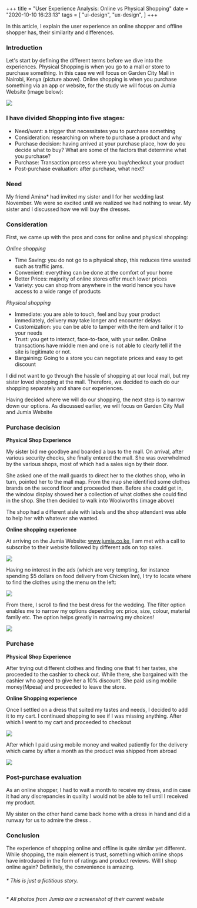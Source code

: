 +++
title = "User Experience Analysis: Online vs Physical Shopping"
date = "2020-10-10 16:23:13"
tags = [
    "ui-design",
    "ux-design",
]
+++

In this article, I explain the user experience an online shopper and offline shopper has, their similarity and differences.
<!--more-->

### **Introduction**

Let's start by defining the different terms before we dive into the experiences. Physical Shopping is when you go to a mall or store to purchase something. In this case we will focus on Garden City Mall in Nairobi, Kenya (picture above). Online shopping is when you purchase something via an app or website, for the study we will focus on Jumia Website (image below):

![](https://github.com/BethanyJep/100DaysOfDesign/raw/master/image8.png)

### **I have divided Shopping into five stages:**

- Need/want: a trigger that necessitates you to purchase something
- Consideration: researching on where to purchase a product and why
- Purchase decision: having arrived at your purchase place, how do you decide what to buy? What are some of the factors that determine what you purchase?
- Purchase: Transaction process where you buy/checkout your product
- Post-purchase evaluation: after purchase, what next?

### **Need**

My friend Amina\* had invited my sister and I for her wedding last November. We were so excited until we realized we had nothing to wear. My sister and I discussed how we will buy the dresses.

### **Consideration**

First, we came up with the pros and cons for online and physical shopping:

_Online shopping_

- Time Saving: you do not go to a physical shop, this reduces time wasted such as traffic jams.
- Convenient: everything can be done at the comfort of your home
- Better Prices: majority of online stores offer much lower prices
- Variety: you can shop from anywhere in the world hence you have access to a wide range of products

_Physical shopping_

- Immediate: you are able to touch, feel and buy your product immediately, delivery may take longer and encounter delays
- Customization: you can be able to tamper with the item and tailor it to your needs
- Trust: you get to interact, face-to-face, with your seller. Online transactions have middle men and one is not able to clearly tell if the site is legitimate or not.
- Bargaining: Going to a store you can negotiate prices and easy to get discount

I did not want to go through the hassle of shopping at our local mall, but my sister loved shopping at the mall. Therefore, we decided to each do our shopping separately and share our experiences.

Having decided where we will do our shopping, the next step is to narrow down our options. As discussed earlier, we will focus on Garden City Mall and Jumia Website

### **Purchase decision**

**Physical Shop Experience**

My sister bid me goodbye and boarded a bus to the mall. On arrival, after various security checks, she finally entered the mall. She was overwhelmed by the various shops, most of which had a sales sign by their door.

She asked one of the mall guards to direct her to the clothes shop, who in turn, pointed her to the mall map. From the map she identified some clothes brands on the second floor and proceeded then. Before she could get in, the window display showed her a collection of what clothes she could find in the shop. She then decided to walk into Woolworths (image above)

The shop had a different aisle with labels and the shop attendant was able to help her with whatever she wanted.

**Online shopping experience**

At arriving on the Jumia Website: www.jumia.co.ke, I am met with a call to subscribe to their website followed by different ads on top sales.

![](https://github.com/BethanyJep/100DaysOfDesign/raw/master/image1.png)

Having no interest in the ads (which are very tempting, for instance spending \$5 dollars on food delivery from Chicken Inn), I try to locate where to find the clothes using the menu on the left:

![](https://github.com/BethanyJep/100DaysOfDesign/raw/master/image2.png)

From there, I scroll to find the best dress for the wedding. The filter option enables me to narrow my options depending on: price, size, colour, material family etc. The option helps greatly in narrowing my choices!

![](https://github.com/BethanyJep/100DaysOfDesign/raw/master/image6.png)

### **Purchase**

**Physical Shop Experience**

After trying out different clothes and finding one that fit her tastes, she proceeded to the cashier to check out. While there, she bargained with the cashier who agreed to give her a 10% discount. She paid using mobile money(Mpesa) and proceeded to leave the store.

**Online Shopping experience**

Once I settled on a dress that suited my tastes and needs, I decided to add it to my cart. I continued shopping to see if I was missing anything. After which I went to my cart and proceeded to checkout

![](https://github.com/BethanyJep/100DaysOfDesign/raw/master/image7.png)

After which I paid using mobile money and waited patiently for the delivery which came by after a month as the product was shipped from abroad

![](https://github.com/BethanyJep/100DaysOfDesign/raw/master/image9.png)

### **Post-purchase evaluation**

As an online shopper, I had to wait a month to receive my dress, and in case it had any discrepancies in quality I would not be able to tell until I received my product.

My sister on the other hand came back home with a dress in hand and did a runway for us to admire the dress
.

### **Conclusion**

The experience of shopping online and offline is quite similar yet different. While shopping, the main element is trust, something which online shops have introduced in the form of ratings and product reviews.
Will I shop online again? Definitely, the convenience is amazing.

###### _\* This is just a fictitious story._
###### _\* All photos from Jumia are a screenshot of their current website_
